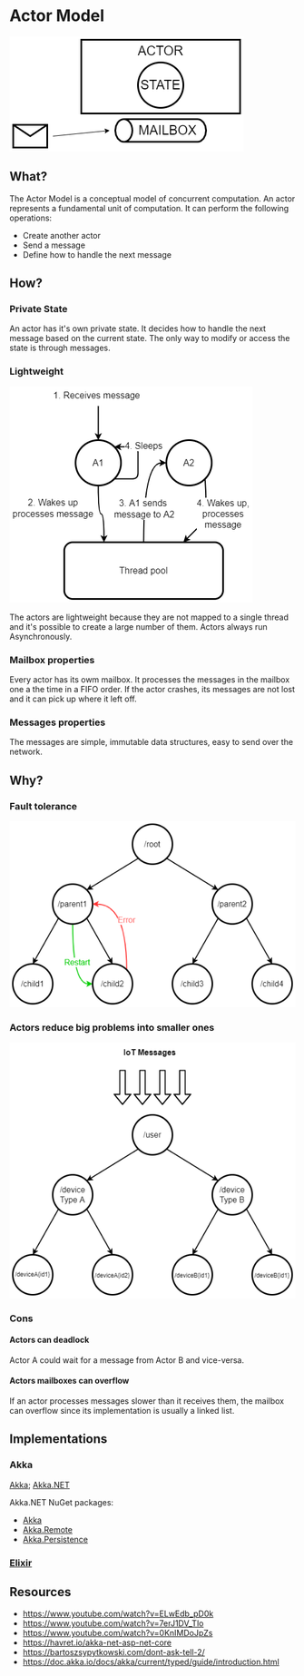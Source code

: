 # Actor Model

![Actor Model](./img/actor.png)

## What?

The Actor Model is a conceptual model of concurrent computation. An actor represents a fundamental unit of computation. It can perform the following operations:

- Create another actor
- Send a message
- Define how to handle the next message

## How?

### Private State

An actor has it's own private state.
It decides how to handle the next message based on the current state.
The only way to modify or access the state is through messages.

### Lightweight

![Actors Always Run Asynchronously](./img/async.png)

The actors are lightweight because they are not mapped to a single thread and it's possible to create a large number of them.
Actors always run Asynchronously.

### Mailbox properties

Every actor has its owm mailbox.
It processes the messages in the mailbox one a the time in a FIFO order.
If the actor crashes, its messages are not lost and it can pick up where it left off.

### Messages properties

The messages are simple, immutable data structures, easy to send over the network.

## Why?

### Fault tolerance

![Fault Tolerance](./img/faultTolerance.png)

### Actors reduce big problems into smaller ones

![Divide et impera](./img/divideEtImpera.png)

### Cons

#### Actors can deadlock

Actor A could wait for a message from Actor B and vice-versa.

#### Actors mailboxes can overflow

If an actor processes messages slower than it receives them, the mailbox can overflow since its implementation is usually a linked list.

## Implementations

### Akka

[Akka](https://akka.io/); [Akka.NET](https://getakka.net/index.html)

Akka.NET NuGet packages:

- [Akka](https://www.nuget.org/packages/Akka/)
- [Akka.Remote](https://www.nuget.org/packages/Akka.Remote/)
- [Akka.Persistence](https://www.nuget.org/packages/Akka.Persistence/)

### [Elixir](https://elixir-lang.org/)

## Resources

- https://www.youtube.com/watch?v=ELwEdb_pD0k
- https://www.youtube.com/watch?v=7erJ1DV_Tlo
- https://www.youtube.com/watch?v=0KnIMDoJpZs
- https://havret.io/akka-net-asp-net-core
- https://bartoszsypytkowski.com/dont-ask-tell-2/
- https://doc.akka.io/docs/akka/current/typed/guide/introduction.html
